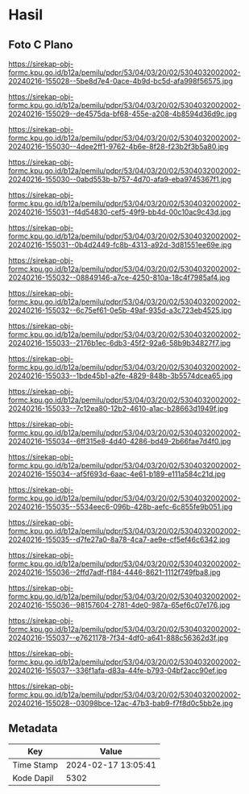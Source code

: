 # Hasil

## Foto C Plano

https://sirekap-obj-formc.kpu.go.id/b12a/pemilu/pdpr/53/04/03/20/02/5304032002002-20240216-155028--5be8d7e4-0ace-4b9d-bc5d-afa998f56575.jpg

https://sirekap-obj-formc.kpu.go.id/b12a/pemilu/pdpr/53/04/03/20/02/5304032002002-20240216-155029--de4575da-bf68-455e-a208-4b8594d36d9c.jpg

https://sirekap-obj-formc.kpu.go.id/b12a/pemilu/pdpr/53/04/03/20/02/5304032002002-20240216-155030--4dee2ff1-9762-4b6e-8f28-f23b2f3b5a80.jpg

https://sirekap-obj-formc.kpu.go.id/b12a/pemilu/pdpr/53/04/03/20/02/5304032002002-20240216-155030--0abd553b-b757-4d70-afa9-eba9745367f1.jpg

https://sirekap-obj-formc.kpu.go.id/b12a/pemilu/pdpr/53/04/03/20/02/5304032002002-20240216-155031--f4d54830-cef5-49f9-bb4d-00c10ac9c43d.jpg

https://sirekap-obj-formc.kpu.go.id/b12a/pemilu/pdpr/53/04/03/20/02/5304032002002-20240216-155031--0b4d2449-fc8b-4313-a92d-3d81551ee69e.jpg

https://sirekap-obj-formc.kpu.go.id/b12a/pemilu/pdpr/53/04/03/20/02/5304032002002-20240216-155032--08849146-a7ce-4250-810a-18c4f7985af4.jpg

https://sirekap-obj-formc.kpu.go.id/b12a/pemilu/pdpr/53/04/03/20/02/5304032002002-20240216-155032--6c75ef61-0e5b-49af-935d-a3c723eb4525.jpg

https://sirekap-obj-formc.kpu.go.id/b12a/pemilu/pdpr/53/04/03/20/02/5304032002002-20240216-155033--2176b1ec-6db3-45f2-92a6-58b9b34827f7.jpg

https://sirekap-obj-formc.kpu.go.id/b12a/pemilu/pdpr/53/04/03/20/02/5304032002002-20240216-155033--1bde45b1-a2fe-4829-848b-3b5574dcea65.jpg

https://sirekap-obj-formc.kpu.go.id/b12a/pemilu/pdpr/53/04/03/20/02/5304032002002-20240216-155033--7c12ea80-12b2-4610-a1ac-b28663d1949f.jpg

https://sirekap-obj-formc.kpu.go.id/b12a/pemilu/pdpr/53/04/03/20/02/5304032002002-20240216-155034--6ff315e8-4d40-4286-bd49-2b66fae7d4f0.jpg

https://sirekap-obj-formc.kpu.go.id/b12a/pemilu/pdpr/53/04/03/20/02/5304032002002-20240216-155034--af5f693d-6aac-4e61-b189-e111a584c21d.jpg

https://sirekap-obj-formc.kpu.go.id/b12a/pemilu/pdpr/53/04/03/20/02/5304032002002-20240216-155035--5534eec6-096b-428b-aefc-6c855fe9b051.jpg

https://sirekap-obj-formc.kpu.go.id/b12a/pemilu/pdpr/53/04/03/20/02/5304032002002-20240216-155035--d7fe27a0-8a78-4ca7-ae9e-cf5ef46c6342.jpg

https://sirekap-obj-formc.kpu.go.id/b12a/pemilu/pdpr/53/04/03/20/02/5304032002002-20240216-155036--2ffd7adf-f184-4446-8621-1112f749fba8.jpg

https://sirekap-obj-formc.kpu.go.id/b12a/pemilu/pdpr/53/04/03/20/02/5304032002002-20240216-155036--98157604-2781-4de0-987a-65ef6c07e176.jpg

https://sirekap-obj-formc.kpu.go.id/b12a/pemilu/pdpr/53/04/03/20/02/5304032002002-20240216-155037--e7621178-7f34-4df0-a641-888c56362d3f.jpg

https://sirekap-obj-formc.kpu.go.id/b12a/pemilu/pdpr/53/04/03/20/02/5304032002002-20240216-155037--336f1afa-d83a-44fe-b793-04bf2acc90ef.jpg

https://sirekap-obj-formc.kpu.go.id/b12a/pemilu/pdpr/53/04/03/20/02/5304032002002-20240216-155028--03098bce-12ac-47b3-bab9-f7f8d0c5bb2e.jpg


## Metadata

| Key        | Value               |
| ---------- | ------------------- |
| Time Stamp | 2024-02-17 13:05:41 |
| Kode Dapil | 5302                |



